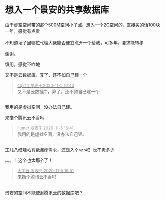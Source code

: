 # 想入一个景安的共享数据库


由于虚空空间带的那个500M空间小了点，想入一个2G空间的，直接买的话100块一年，感觉有点贵<br />
<br />
不知道坛子里哪位代理大佬能否便宜点开一个给我，可多年，要求能转移<br />
<br />
谢谢。

慎用，感觉不咋地

又不是云数据库，算了，还不如自己建一个<img id="aimg_Zg8f8" onclick="zoom(this, this.src, 0, 0, 0)" class="zoom" src="https://cdn.jsdelivr.net/gh/hishis/forum-master/public/images/patch.gif" onmouseover="img_onmouseoverfunc(this)" onload="thumbImg(this)" border="0" alt="" />

<div class="quote"><blockquote><font size="2"><a href="https://www.hostloc.com/forum.php?mod=redirect&amp;goto=findpost&amp;pid=9407352&amp;ptid=762853" target="_blank"><font color="#999999">cq214 发表于 2020-11-5 16:40</font></a></font><br />
又不是云数据库，算了，还不如自己建一个</blockquote></div><br />
我用的是虚拟空间，没办法自己建。

来撸个腾讯云不香吗

<div class="quote"><blockquote><font size="2"><a href="https://www.hostloc.com/forum.php?mod=redirect&amp;goto=findpost&amp;pid=9407362&amp;ptid=762853" target="_blank"><font color="#999999">liumer 发表于 2020-11-5 16:41</font></a></font><br />
我用的是虚拟空间，没办法自己建。</blockquote></div><br />
正儿八经建站有数据库需求，还是入个vps吧&nbsp;&nbsp;也不贵多少

。。。！这个也太那个了！<br />


<div class="quote"><blockquote><font size="2"><a href="https://www.hostloc.com/forum.php?mod=redirect&amp;goto=findpost&amp;pid=9407422&amp;ptid=762853" target="_blank"><font color="#999999">大宇云 发表于 2020-11-5 16:51</font></a></font><br />
来撸个腾讯云不香吗</blockquote></div><br />
景安的空间不能使用腾讯云的数据库吧？
